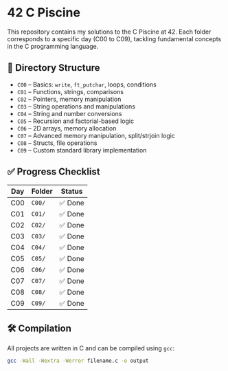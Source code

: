 # 42 C Piscine

This repository contains my solutions to the C Piscine at 42. Each folder corresponds to a specific day (C00 to C09), tackling fundamental concepts in the C programming language.

## 📁 Directory Structure

- `C00` – Basics: `write`, `ft_putchar`, loops, conditions
- `C01` – Functions, strings, comparisons
- `C02` – Pointers, memory manipulation
- `C03` – String operations and manipulations
- `C04` – String and number conversions
- `C05` – Recursion and factorial-based logic
- `C06` – 2D arrays, memory allocation
- `C07` – Advanced memory manipulation, split/strjoin logic
- `C08` – Structs, file operations
- `C09` – Custom standard library implementation

## ✅ Progress Checklist

| Day | Folder | Status |
|-----|--------|--------|
| C00 | `C00/` | ✅ Done |
| C01 | `C01/` | ✅ Done |
| C02 | `C02/` | ✅ Done |
| C03 | `C03/` | ✅ Done |
| C04 | `C04/` | ✅ Done |
| C05 | `C05/` | ✅ Done |
| C06 | `C06/` | ✅ Done |
| C07 | `C07/` | ✅ Done |
| C08 | `C08/` | ✅ Done |
| C09 | `C09/` | ✅ Done |

## 🛠 Compilation

All projects are written in C and can be compiled using `gcc`:
```bash
gcc -Wall -Wextra -Werror filename.c -o output
